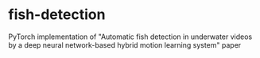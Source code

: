 # fish-detection
PyTorch implementation of "Automatic fish detection in underwater videos by a deep neural network-based hybrid motion learning system" paper
